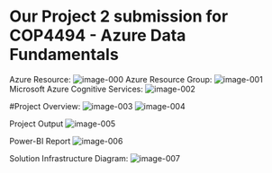 # Our Project 2 submission for COP4494 - Azure Data Fundamentals

Azure Resource:
![image-000](https://user-images.githubusercontent.com/69249527/211603144-9f740670-bf28-4133-8714-7792d8bd50ae.png)
Azure Resource Group:
![image-001](https://user-images.githubusercontent.com/69249527/211603212-b7a06328-5f91-49c6-8f0a-7a969febf7f2.png)
Microsoft Azure Cognitive Services:
![image-002](https://user-images.githubusercontent.com/69249527/211603341-2144fb1b-f4b0-42ed-9282-dcbe9cc60be3.png)

#Project Overview:
![image-003](https://user-images.githubusercontent.com/69249527/211603390-24900ce9-53df-4d93-9069-040a5f223c83.png)
![image-004](https://user-images.githubusercontent.com/69249527/211603403-a183fec6-c803-4b06-8a5e-88a780d55aa4.png)

Project Output
![image-005](https://user-images.githubusercontent.com/69249527/211603465-1bb5acb2-d154-4eab-adb6-fa6329eee75e.png)

Power-BI Report
![image-006](https://user-images.githubusercontent.com/69249527/211603560-df87ae6b-ff88-4924-bb94-c0f0bb3fbdb4.png)

Solution Infrastructure Diagram:
![image-007](https://user-images.githubusercontent.com/69249527/211603698-7b1b4adc-1dfa-4e78-95c5-3131ed2ef93a.png)
